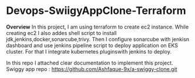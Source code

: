 # Devops-SwiigyAppClone-Terraform

**Overview**
In this project, I am using terraform to create ec2 instance. While creating ec2 I also addes shell script to install jdk,jenkins,docker,sonarcube,trivy. Then I configure sonarcube with jenkisn dashboard and use jenkins pipeline script to deploy application on EKS cluster. For that I integrate kubernetes pluginswith jenkins to deploy.

In this repo I attached clear documentation to implement this project.
Swiggy app repo : https://github.com/Ashfaque-9x/a-swiggy-clone.git
